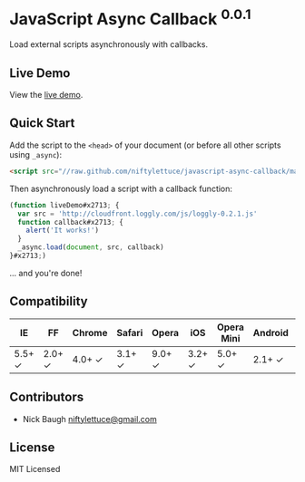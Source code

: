 
# JavaScript Async Callback <sup>0.0.1</sup>

Load external scripts asynchronously with callbacks.

## Live Demo

View the <a href="http://niftylettuce.github.com/javascript-async-callback">live demo</a>.

## Quick Start

Add the script to the `<head>` of your document (or before all other scripts using `_async`):

```html
<script src="//raw.github.com/niftylettuce/javascript-async-callback/master/async.min.js"></script>
```

Then asynchronously load a script with a callback function:

```js
(function liveDemo#x2713; {
  var src = 'http://cloudfront.loggly.com/js/loggly-0.2.1.js'
  function callback#x2713; {
    alert('It works!')
  }
  _async.load(document, src, callback)
}#x2713;)
```

... and you're done!

## Compatibility

<table>
<thead>
<th>IE</th>
<th>FF</th>
<th>Chrome</th>
<th>Safari</th>
<th>Opera</th>
<th>iOS</th>
<th>Opera Mini</th>
<th>Android</th>
<th>Blackberry</th>
<th>Opera Mobile</th>
<th>Chrome/Android</th>
<th>Firefox/Android</th>
</thead>
<tbody>
<tr>
<td>5.5+ &#x2713;</td>
<td>2.0+ &#x2713;</td>
<td>4.0+ &#x2713;</td>
<td>3.1+ &#x2713;</td>
<td>9.0+ &#x2713;</td>
<td>3.2+ &#x2713;</td>
<td>5.0+ &#x2713;</td>
<td>2.1+ &#x2713;</td>
<td>7.0+ &#x2713;</td>
<td>10.0+ &#x2713;</td>
<td>18.0+ &#x2713;</td>
<td>15.0+ &#x2713;</td>
</tr>
</tbody>
</table>

## Contributors

* Nick Baugh <niftylettuce@gmail.com>

## License

MIT Licensed
